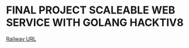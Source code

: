 # FINAL PROJECT SCALEABLE WEB SERVICE WITH GOLANG HACKTIV8
[Railway URL](https://final-project-golang-production-c611.up.railway.app/)